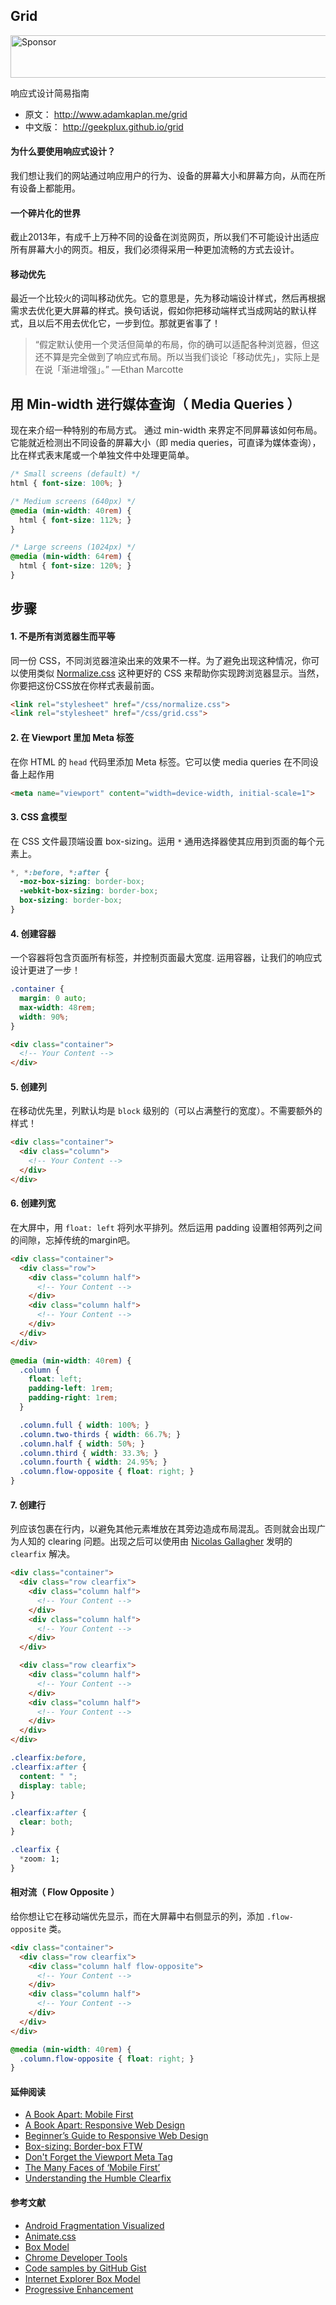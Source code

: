 ## Grid

<a target='_blank' rel='nofollow' href='https://app.codesponsor.io/link/RizFLaSm9aGhe9yCXFhKnPx1/geekplux/grid'>  <img alt='Sponsor' width='888' height='68' src='https://app.codesponsor.io/embed/RizFLaSm9aGhe9yCXFhKnPx1/geekplux/grid.svg' /></a>

响应式设计简易指南<br>

- 原文： http://www.adamkaplan.me/grid
- 中文版： http://geekplux.github.io/grid

#### 为什么要使用响应式设计？
我们想让我们的网站通过响应用户的行为、设备的屏幕大小和屏幕方向，从而在所有设备上都能用。

#### 一个碎片化的世界
截止2013年，有成千上万种不同的设备在浏览网页，所以我们不可能设计出适应所有屏幕大小的网页。相反，我们必须得采用一种更加流畅的方式去设计。

#### 移动优先
最近一个比较火的词叫移动优先。它的意思是，先为移动端设计样式，然后再根据需求去优化更大屏幕的样式。换句话说，假如你把移动端样式当成网站的默认样式，且以后不用去优化它，一步到位。那就更省事了！

> “假定默认使用一个灵活但简单的布局，你的确可以适配各种浏览器，但这还不算是完全做到了响应式布局。所以当我们谈论「移动优先」，实际上是在说「渐进增强」。” —Ethan Marcotte

## 用 Min-width 进行媒体查询（ Media Queries ）
现在来介绍一种特别的布局方式。 通过 min-width 来界定不同屏幕该如何布局。它能就近检测出不同设备的屏幕大小（即 media queries，可直译为媒体查询），比在样式表末尾或一个单独文件中处理更简单。

```css
/* Small screens (default) */
html { font-size: 100%; }

/* Medium screens (640px) */
@media (min-width: 40rem) {
  html { font-size: 112%; }
}

/* Large screens (1024px) */
@media (min-width: 64rem) {
  html { font-size: 120%; }
}
```

## 步骤

#### 1. 不是所有浏览器生而平等
同一份 CSS，不同浏览器渲染出来的效果不一样。为了避免出现这种情况，你可以使用类似 [Normalize.css](http://necolas.github.io/normalize.css/) 这种更好的 CSS 来帮助你实现跨浏览器显示。当然，你要把这份CSS放在你样式表最前面。

```html
<link rel="stylesheet" href="/css/normalize.css">
<link rel="stylesheet" href="/css/grid.css">
```

#### 2. 在 Viewport 里加 Meta 标签
在你 HTML 的 `head` 代码里添加 Meta 标签。它可以使 media queries 在不同设备上起作用

```html
<meta name="viewport" content="width=device-width, initial-scale=1">
```

#### 3. CSS 盒模型
在 CSS 文件最顶端设置 box-sizing。运用 `*` 通用选择器使其应用到页面的每个元素上。

```css
*, *:before, *:after {
  -moz-box-sizing: border-box;
  -webkit-box-sizing: border-box;
  box-sizing: border-box;
}
```

#### 4. 创建容器
一个容器将包含页面所有标签，并控制页面最大宽度. 运用容器，让我们的响应式设计更进了一步！

```css
.container {
  margin: 0 auto;
  max-width: 48rem;
  width: 90%;
}
```

```html
<div class="container">
  <!-- Your Content -->
</div>
```

#### 5. 创建列
在移动优先里，列默认均是 `block` 级别的（可以占满整行的宽度）。不需要额外的样式！

```html
<div class="container">
  <div class="column">
    <!-- Your Content -->
  </div>
</div>
```

#### 6. 创建列宽
在大屏中，用 `float: left` 将列水平排列。然后运用 padding 设置相邻两列之间的间隙，忘掉传统的margin吧。

```html
<div class="container">
  <div class="row">
    <div class="column half">
      <!-- Your Content -->
    </div>
    <div class="column half">
      <!-- Your Content -->
    </div>
  </div>
</div>
```

```css
@media (min-width: 40rem) {
  .column {
    float: left;
    padding-left: 1rem;
    padding-right: 1rem;
  }

  .column.full { width: 100%; }
  .column.two-thirds { width: 66.7%; }
  .column.half { width: 50%; }
  .column.third { width: 33.3%; }
  .column.fourth { width: 24.95%; }
  .column.flow-opposite { float: right; }
}
```

#### 7. 创建行
列应该包裹在行内，以避免其他元素堆放在其旁边造成布局混乱。否则就会出现广为人知的 clearing 问题。出现之后可以使用由 [Nicolas Gallagher](http://nicolasgallagher.com/micro-clearfix-hack/) 发明的 `clearfix` 解决。

```html
<div class="container">
  <div class="row clearfix">
    <div class="column half">
      <!-- Your Content -->
    </div>
    <div class="column half">
      <!-- Your Content -->
    </div>
  </div>

  <div class="row clearfix">
    <div class="column half">
      <!-- Your Content -->
    </div>
    <div class="column half">
      <!-- Your Content -->
    </div>
  </div>
</div>
```

```css
.clearfix:before,
.clearfix:after {
  content: " ";
  display: table;
}

.clearfix:after {
  clear: both;
}

.clearfix {
  *zoom: 1;
}
```

#### 相对流（ Flow Opposite ）
给你想让它在移动端优先显示，而在大屏幕中右侧显示的列，添加 `.flow-opposite` 类。

```html
<div class="container">
  <div class="row clearfix">
    <div class="column half flow-opposite">
      <!-- Your Content -->
    </div>
    <div class="column half">
      <!-- Your Content -->
    </div>
  </div>
</div>
```

```css
@media (min-width: 40rem) {
  .column.flow-opposite { float: right; }
}
```

#### 延伸阅读

* [A Book Apart: Mobile First](http://www.abookapart.com/products/mobile-first)
* [A Book Apart: Responsive Web Design](http://www.abookapart.com/products/responsive-web-design)
* [Beginner’s Guide to Responsive Web Design](http://blog.teamtreehouse.com/beginners-guide-to-responsive-web-design)
* [Box-sizing: Border-box FTW](http://www.paulirish.com/2012/box-sizing-border-box-ftw/)
* [Don't Forget the Viewport Meta Tag](http://dev.tutsplus.com/articles/quick-tip-dont-forget-the-viewport-meta-tag--webdesign-5972)
* [The Many Faces of ‘Mobile First’](http://bradfrostweb.com/blog/mobile/the-many-faces-of-mobile-first/)
* [Understanding the Humble Clearfix](http://fuseinteractive.ca/blog/understanding-humble-clearfix)

#### 参考文献

* [Android Fragmentation Visualized](http://opensignal.com/reports/fragmentation-2013/)
* [Animate.css](http://daneden.github.io/animate.css/)
* [Box Model](http://developer.mozilla.org/en-US/docs/Web/CSS/box_model)
* [Chrome Developer Tools](http://developers.google.com/chrome-developer-tools/)
* [Code samples by GitHub Gist](https://gist.github.com/aekaplan)
* [Internet Explorer Box Model](http://en.wikipedia.org/wiki/Internet_Explorer_box_model_bug)
* [Progressive Enhancement](http://coding.smashingmagazine.com/2009/04/22/progressive-enhancement-what-it-is-and-how-to-use-it/)

